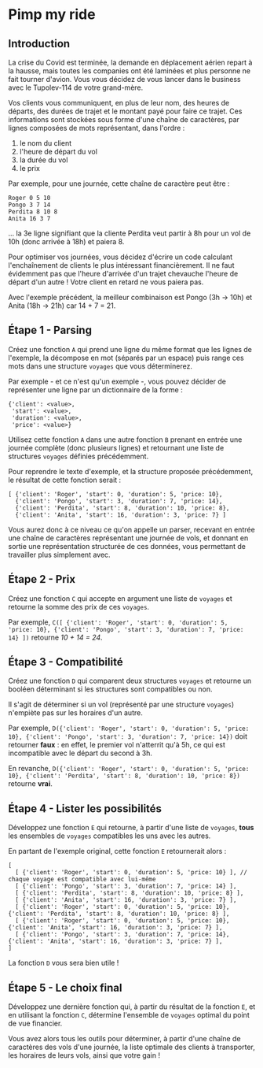 # Pimp my ride

## Introduction

La crise du Covid est terminée, la demande en déplacement aérien repart à la hausse, mais toutes les companies ont été laminées et plus personne ne fait tourner d'avion.
Vous vous décidez de vous lancer dans le business avec le Tupolev-114 de votre grand-mère.

Vos clients vous communiquent, en plus de leur nom, des heures de départs, des durées de trajet et le montant payé pour faire ce trajet.
Ces informations sont stockées sous forme d'une chaîne de caractères, par lignes composées de mots représentant, dans l'ordre :

1. le nom du client
2. l'heure de départ du vol
3. la durée du vol
4. le prix

Par exemple, pour une journée, cette chaîne de caractère peut être :

```
Roger 0 5 10
Pongo 3 7 14
Perdita 8 10 8
Anita 16 3 7
```

... la 3e ligne signifiant que la cliente Perdita veut partir à 8h pour un vol de 10h (donc arrivée à 18h) et paiera 8.

Pour optimiser vos journées, vous décidez d'écrire un code calculant l'enchaînement de clients le plus intéressant financièrement.
Il ne faut évidemment pas que l'heure d'arrivée d'un trajet chevauche l'heure de départ d'un autre ! Votre client en retard ne vous paiera pas.

Avec l'exemple précédent, la meilleur combinaison est Pongo (3h -> 10h) et Anita (18h -> 21h) car 14 + 7 = 21.

## Étape 1 - Parsing

Créez une fonction `A` qui prend une ligne du même format que les lignes de l'exemple, la décompose en mot (séparés par un espace) puis range ces mots dans une structure `voyages` que vous déterminerez.

Par exemple - et ce n'est qu'un exemple -, vous pouvez décider de représenter une ligne par un dictionnaire de la forme :
```
{'client': <value>,
 'start': <value>,
 'duration': <value>,
 'price': <value>}
```

Utilisez cette fonction `A` dans une autre fonction `B` prenant en entrée une journée complète (donc plusieurs lignes) et retournant une liste de structures `voyages` définies précédemment.

Pour reprendre le texte d'exemple, et la structure proposée précédemment, le résultat de cette fonction serait :

```
[ {'client': 'Roger', 'start': 0, 'duration': 5, 'price: 10},
  {'client': 'Pongo', 'start': 3, 'duration': 7, 'price: 14},
  {'client': 'Perdita', 'start': 8, 'duration': 10, 'price: 8},
  {'client': 'Anita', 'start': 16, 'duration': 3, 'price: 7} ]
```

Vous aurez donc à ce niveau ce qu'on appelle un parser, recevant en entrée une chaîne de caractères représentant une journée de vols, et donnant en sortie une représentation structurée de ces données, vous permettant de travailler plus simplement avec.

## Étape 2 - Prix

Créez une fonction `C` qui accepte en argument une liste de `voyages` et retourne la somme des prix de ces `voyages`.

Par exemple, `C([ {'client': 'Roger', 'start': 0, 'duration': 5, 'price: 10}, {'client': 'Pongo', 'start': 3, 'duration': 7, 'price: 14} ])` retourne *10 + 14 = 24*.

## Étape 3 - Compatibilité

Créez une fonction `D` qui comparent deux structures `voyages` et retourne un booléen déterminant si les structures sont compatibles ou non.

Il s'agit de déterminer si un vol (représenté par une structure `voyages`) n'empiète pas sur les horaires d'un autre.

Par exemple, `D({'client': 'Roger', 'start': 0, 'duration': 5, 'price: 10}, {'client': 'Pongo', 'start': 3, 'duration': 7, 'price: 14})` doit retourner **faux** : en effet, le premier vol n'atterrit qu'à 5h, ce qui est incompatible avec le départ du second à 3h.

En revanche, `D({'client': 'Roger', 'start': 0, 'duration': 5, 'price: 10}, {'client': 'Perdita', 'start': 8, 'duration': 10, 'price: 8})` retourne **vrai**.

## Étape 4 - Lister les possibilités

Développez une fonction `E` qui retourne, à partir d'une liste de `voyages`, **tous** les ensembles de `voyages` compatibles les uns avec les autres.

En partant de l'exemple original, cette fonction `E` retournerait alors :

```
[
  [ {'client': 'Roger', 'start': 0, 'duration': 5, 'price: 10} ], // chaque voyage est compatible avec lui-même
  [ {'client': 'Pongo', 'start': 3, 'duration': 7, 'price: 14} ],
  [ {'client': 'Perdita', 'start': 8, 'duration': 10, 'price: 8} ],
  [ {'client': 'Anita', 'start': 16, 'duration': 3, 'price: 7} ],
  [ {'client': 'Roger', 'start': 0, 'duration': 5, 'price: 10}, {'client': 'Perdita', 'start': 8, 'duration': 10, 'price: 8} ],
  [ {'client': 'Roger', 'start': 0, 'duration': 5, 'price: 10}, {'client': 'Anita', 'start': 16, 'duration': 3, 'price: 7} ],
  [ {'client': 'Pongo', 'start': 3, 'duration': 7, 'price: 14}, {'client': 'Anita', 'start': 16, 'duration': 3, 'price: 7} ],
]
```

La fonction `D` vous sera bien utile !

## Étape 5 - Le choix final

Développez une dernière fonction qui, à partir du résultat de la fonction `E`, et en utilisant la fonction `C`, détermine l'ensemble de `voyages` optimal du point de vue financier.

Vous avez alors tous les outils pour déterminer, à partir d'une chaîne de caractères des vols d'une journée, la liste optimale des clients à transporter, les horaires de leurs vols, ainsi que votre gain !
